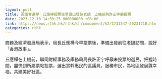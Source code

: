 ```yaml
---
layout: post
title: 區議會選舉｜丘應樺投票後準備出發往老撾　上機前與許正宇籲投票
date: 2023-12-10 14:59:25.000000000 +08:00
link: https://news.rthk.hk/rthk/ch/component/k2/1731547-20231210.htm
categories: rthk
---
```


商務及經濟發展局表示，局長丘應樺今早投票後，準備出發前往老撾訪問，說好「香港故事」。

丘應樺在上機前，聯同財經事務及庫務局局長許正宇呼籲未投票的選民，把握時間，盡快到所屬票站投票，選出實幹惠民的區議員，服務市民，為地區發展謀幸福，共建美好社區。
